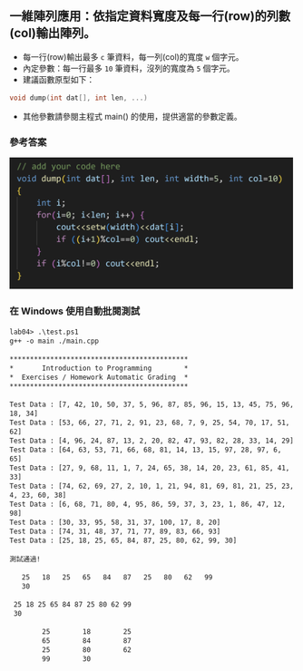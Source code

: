 ## 一維陣列應用：依指定資料寬度及每一行(row)的列數(col)輸出陣列。

- 每一行(row)輸出最多 `c` 筆資料，每一列(col)的寬度 `w` 個字元。
- 內定參數：每一行最多 `10` 筆資料，沒列的寬度為 `5` 個字元。
- 建議函數原型如下：
``` C++
void dump(int dat[], int len, ...)
```
- 其他參數請參閱主程式 main() 的使用，提供適當的參數定義。

### 參考答案

<img src="./lab04-sol.png" width="500">

### 在 Windows 使用自動批閱測試
```shell
lab04> .\test.ps1
g++ -o main ./main.cpp

********************************************
*       Introduction to Programming        *
*  Exercises / Homework Automatic Grading  *
********************************************

Test Data : [7, 42, 10, 50, 37, 5, 96, 87, 85, 96, 15, 13, 45, 75, 96, 18, 34]
Test Data : [53, 66, 27, 71, 2, 91, 23, 68, 7, 9, 25, 54, 70, 17, 51, 62]
Test Data : [4, 96, 24, 87, 13, 2, 20, 82, 47, 93, 82, 28, 33, 14, 29]
Test Data : [64, 63, 53, 71, 66, 68, 81, 14, 13, 15, 97, 28, 97, 6, 65]
Test Data : [27, 9, 68, 11, 1, 7, 24, 65, 38, 14, 20, 23, 61, 85, 41, 33]
Test Data : [74, 62, 69, 27, 2, 10, 1, 21, 94, 81, 69, 81, 21, 25, 23, 4, 23, 60, 38]
Test Data : [6, 68, 71, 80, 4, 95, 86, 59, 37, 3, 23, 1, 86, 47, 12, 98]
Test Data : [30, 33, 95, 58, 31, 37, 100, 17, 8, 20]
Test Data : [74, 31, 48, 37, 71, 77, 89, 83, 66, 93]
Test Data : [25, 18, 25, 65, 84, 87, 25, 80, 62, 99, 30]

測試通過!

   25   18   25   65   84   87   25   80   62   99
   30

 25 18 25 65 84 87 25 80 62 99
 30

        25        18        25
        65        84        87
        25        80        62
        99        30
```